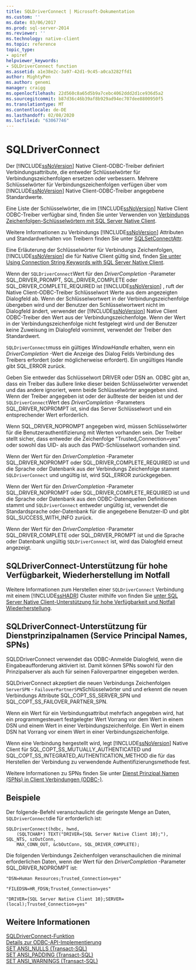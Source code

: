 ```yaml
---
title: SQLDriverConnect | Microsoft-Dokumentation
ms.custom: ''
ms.date: 03/06/2017
ms.prod: sql-server-2014
ms.reviewer: ''
ms.technology: native-client
ms.topic: reference
topic_type:
- apiref
helpviewer_keywords:
- SQLDriverConnect function
ms.assetid: a1e38e2c-3a97-42d1-9c45-a0ca3282ffd1
author: MightyPen
ms.author: genemi
manager: craigg
ms.openlocfilehash: 22d560c8a65d5b9a7cebc4062ddd2d1ce936d5a2
ms.sourcegitcommit: b87d36c46b39af8b929ad94ec707dee8800950f5
ms.translationtype: MT
ms.contentlocale: de-DE
ms.lasthandoff: 02/08/2020
ms.locfileid: "63067746"
---
```

# <a name="sqldriverconnect"></a>SQLDriverConnect
  Der [!INCLUDE[ssNoVersion](../../includes/ssnoversion-md.md)] Native Client-ODBC-Treiber definiert Verbindungsattribute, die entweder Schlüsselwörter für Verbindungszeichenfolgen ersetzen oder verbessern. Mehrere Schlüsselwörter für Verbindungszeichenfolgen verfügen über vom [!INCLUDE[ssNoVersion](../../includes/ssnoversion-md.md)] Native Client-ODBC-Treiber angegebene Standardwerte.  
  
 Eine Liste der Schlüsselwörter, die im [!INCLUDE[ssNoVersion](../../includes/ssnoversion-md.md)] Native Client ODBC-Treiber verfügbar sind, finden Sie unter Verwenden von [Verbindungs Zeichenfolgen-Schlüsselwörtern mit SQL Server Native Client](../native-client/applications/using-connection-string-keywords-with-sql-server-native-client.md).  
  
 Weitere Informationen zu Verbindungs [!INCLUDE[ssNoVersion](../../includes/ssnoversion-md.md)] Attributen und Standardverhalten von Treibern finden Sie unter [SQLSetConnectAttr](sqlsetconnectattr.md).  
  
 Eine Erläuterung der Schlüsselwörter für Verbindungs Zeichenfolgen, [!INCLUDE[ssNoVersion](../../includes/ssnoversion-md.md)] die für Native Client gültig sind, finden [Sie unter Using Connection String Keywords with SQL Server Native Client](../native-client/applications/using-connection-string-keywords-with-sql-server-native-client.md).  
  
 Wenn der `SQLDriverConnect`Wert für den *DriverCompletion* -Parameter SQL_DRIVER_PROMPT, SQL_DRIVER_COMPLETE oder SQL_DRIVER_COMPLETE_REQUIRED ist [!INCLUDE[ssNoVersion](../../includes/ssnoversion-md.md)] , ruft der Native Client-ODBC-Treiber Schlüsselwort Werte aus dem angezeigten Dialogfeld ab. Wenn der Schlüsselwortwert in der Verbindungszeichenfolge übergeben wird und der Benutzer den Schlüsselwortwert nicht im Dialogfeld ändert, verwendet der [!INCLUDE[ssNoVersion](../../includes/ssnoversion-md.md)] Native Client ODBC-Treiber den Wert aus der Verbindungszeichenfolge. Wenn der Wert in der Verbindungszeichenfolge nicht festgelegt wird und der Benutzer keine Zuweisung im Dialogfeld vornimmt, verwendet der Treiber den Standardwert.  
  
 `SQLDriverConnect`muss ein gültiges *WindowHandle* erhalten, wenn ein *DriverCompletion* -Wert die Anzeige des Dialog Felds Verbindung des Treibers erfordert (oder möglicherweise erfordert). Ein ungültiges Handle gibt SQL_ERROR zurück.  
  
 Geben Sie entweder das Schlüsselwort DRIVER oder DSN an. ODBC gibt an, dass ein Treiber das äußere linke dieser beiden Schlüsselwörter verwendet und das andere ignoriert, wenn beide Schlüsselwörter angegeben sind. Wenn der Treiber angegeben ist oder der äußteste der beiden ist und der `SQLDriverConnect`Wert des *DriverCompletion* -Parameters SQL_DRIVER_NOPROMPT ist, sind das Server Schlüsselwort und ein entsprechender Wert erforderlich.  
  
 Wenn SQL_DRIVER_NOPROMPT angegeben wird, müssen Schlüsselwörter für die Benutzerauthentifizierung mit Werten vorhanden sein. Der Treiber stellt sicher, dass entweder die Zeichenfolge "Trusted_Connection=yes" oder sowohl das UID- als auch das PWD-Schlüsselwort vorhanden sind.  
  
 Wenn der Wert für den *DriverCompletion* -Parameter SQL_DRIVER_NOPROMPT oder SQL_DRIVER_COMPLETE_REQUIRED ist und die Sprache oder Datenbank aus der Verbindungs Zeichenfolge stammt `SQLDriverConnect` und ungültig ist, wird SQL_ERROR zurückgegeben.  
  
 Wenn der Wert für den *DriverCompletion* -Parameter SQL_DRIVER_NOPROMPT oder SQL_DRIVER_COMPLETE_REQUIRED ist und die Sprache oder Datenbank aus den ODBC-Datenquellen Definitionen stammt und `SQLDriverConnect` entweder ungültig ist, verwendet die Standardsprache oder-Datenbank für die angegebene Benutzer-ID und gibt SQL_SUCCESS_WITH_INFO zurück.  
  
 Wenn der Wert für den *DriverCompletion* -Parameter SQL_DRIVER_COMPLETE oder SQL_DRIVER_PROMPT ist und die Sprache oder Datenbank ungültig `SQLDriverConnect` ist, wird das Dialogfeld erneut angezeigt.  
  
## <a name="sqldriverconnect-support-for-high-availability-disaster-recovery"></a>SQLDriverConnect-Unterstützung für hohe Verfügbarkeit, Wiederherstellung im Notfall  
 Weitere Informationen zum Herstellen einer `SQLDriverConnect` Verbindung mit einem [!INCLUDE[ssHADR](../../includes/sshadr-md.md)] Cluster mithilfe von finden Sie [unter SQL Server Native Client-Unterstützung für hohe Verfügbarkeit und Notfall Wiederherstellung](../native-client/features/sql-server-native-client-support-for-high-availability-disaster-recovery.md).  
  
## <a name="sqldriverconnect-support-for-service-principal-names-spns"></a>SQLDriverConnect-Unterstützung für Dienstprinzipalnamen (Service Principal Names, SPNs)  
 SQLDDriverConnect verwendet das ODBC-Anmelde Dialogfeld, wenn die Eingabeaufforderung aktiviert ist. Damit können SPNs sowohl für den Prinzipalserver als auch für seinen Failoverpartner eingegeben werden.  
  
 SQLDriverConnect akzeptiert die neuen Verbindungs Zeichenfolgen `ServerSPN` - `FailoverPartnerSPN`Schlüsselwörter und und erkennt die neuen Verbindungs Attribute SQL_COPT_SS_SERVER_SPN und SQL_COPT_SS_FAILOVER_PARTNER_SPN.  
  
 Wenn ein Wert für ein Verbindungsattribut mehrfach angegeben wird, hat ein programmgesteuert festgelegter Wert Vorrang vor dem Wert in einem DSN und einem Wert in einer Verbindungszeichenfolge. Ein Wert in einem DSN hat Vorrang vor einem Wert in einer Verbindungszeichenfolge.  
  
 Wenn eine Verbindung hergestellt wird, legt [!INCLUDE[ssNoVersion](../../includes/ssnoversion-md.md)] Native Client für SQL_COPT_SS_MUTUALLY_AUTHENTICATED und SQL_COPT_SS_INTEGRATED_AUTHENTICATION_METHOD die für das Herstellen der Verbindung zu verwendende Authentifizierungsmethode fest.  
  
 Weitere Informationen zu SPNs finden Sie unter [Dienst Prinzipal Namen &#40;SPNs&#41; in Client Verbindungen &#40;ODBC-&#41;](../native-client/odbc/service-principal-names-spns-in-client-connections-odbc.md).  
  
## <a name="examples"></a>Beispiele  
 Der folgende-Befehl veranschaulicht die geringste Menge an Daten, `SQLDriverConnect`die für erforderlich ist:  
  
```  
SQLDriverConnect(hdbc, hwnd,  
    (SQLTCHAR*) TEXT("DRIVER={SQL Server Native Client 10};"), SQL_NTS, szOutConn,  
    MAX_CONN_OUT, &cbOutConn, SQL_DRIVER_COMPLETE);  
```  
  
 Die folgenden Verbindungs Zeichenfolgen veranschaulichen die minimal erforderlichen Daten, wenn der Wert für den *DriverCompletion* -Parameter SQL_DRIVER_NOPROMPT ist:  
  
```  
"DSN=Human Resources;Trusted_Connection=yes"  
  
"FILEDSN=HR_FDSN;Trusted_Connection=yes"  
  
"DRIVER={SQL Server Native Client 10};SERVER=(local);Trusted_Connection=yes"  
```  
  
## <a name="see-also"></a>Weitere Informationen  
 [SQLDriverConnect-Funktion](https://go.microsoft.com/fwlink/?LinkId=59340)   
 [Details zur ODBC-API-Implementierung](odbc-api-implementation-details.md)   
 [SET ANSI_NULLS &#40;Transact-SQL&#41;](/sql/t-sql/statements/set-ansi-nulls-transact-sql)   
 [SET ANSI_PADDING &#40;Transact-SQL&#41;](/sql/t-sql/statements/set-ansi-padding-transact-sql)   
 [SET ANSI_WARNINGS &#40;Transact-SQL&#41;](/sql/t-sql/statements/set-ansi-warnings-transact-sql)  
  
  
